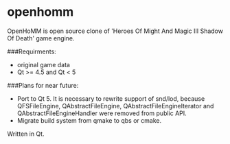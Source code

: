 openhomm
========

OpenHoMM is open source clone of 'Heroes Of Might And Magic III Shadow Of Death' game engine.

###Requirments:
* original game data
* Qt >= 4.5 and Qt < 5

###Plans for near future:
* Port to Qt 5. It is necessary to rewrite support of snd/lod, because QFSFileEngine, QAbstractFileEngine, QAbstractFileEngineIterator and QAbstractFileEngineHandler were removed from public API.
* Migrate build system from qmake to qbs or cmake.

Written in Qt.